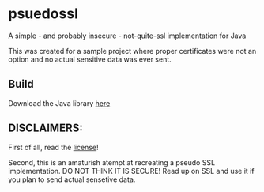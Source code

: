 # psuedossl
A simple - and probably insecure - not-quite-ssl implementation for Java

This was created for a sample project where proper certificates were not an option and no actual sensitive data was ever sent.

## Build
Download the Java library [here](https://github.com/frohno/psuedossl/releases)

## DISCLAIMERS:
First of all, read the [license](https://github.com/frohno/psuedossl/blob/master/LICENSE)!

Second, this is an amaturish atempt at recreating a pseudo SSL implementation. DO NOT THINK IT IS SECURE! Read up on SSL and use it if you plan to send actual sensetive data.

